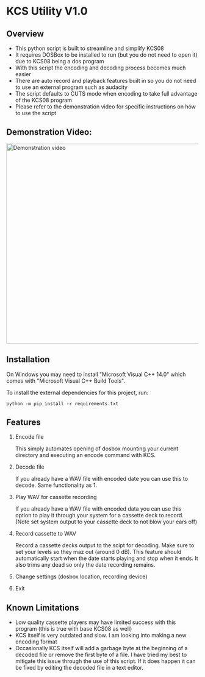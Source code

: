 # KCS Utility V1.0

## Overview
- This python script is built to streamline and simplify KCS08
- It requires DOSBox to be installed to run (but you do not need to open it) due to KCS08 being a dos program
- With this script the encoding and decoding process becomes much easier
- There are auto record and playback features built in so you do not need to use an external program such as audacity
- The script defaults to CUTS mode when encoding to take full advantage of the KCS08 program
- Please refer to the demonstration video for specific instructions on how to use the script

##  Demonstration Video:

<a href="https://www.youtube.com/watch?v=LhpXfOWhbPY
" target="_blank"><img src="http://img.youtube.com/vi/LhpXfOWhbPY/0.jpg" 
alt="Demonstration video" width="700" height="525" border="0" /></a>


## Installation
On Windows you may need to install "Microsoft Visual C++ 14.0" which comes with "Microsoft Visual C++ Build Tools".

To install the external dependencies for this project, run:
```
python -m pip install -r requirements.txt
```

## Features
1. Encode file
    
    This simply automates opening of dosbox mounting your current directory and executing an encode command with KCS.

2. Decode file
    
    If you already have a WAV file with encoded date you can use this to decode. Same functionality as 1.
    
3. Play WAV for cassette recording
    
    If you already have a WAV file with encoded data you can use this option to play it through your system for a cassette deck to record.
    (Note set system output to your cassette deck to not blow your ears off)

4. Record cassette to WAV
    
    Record a cassette decks output to the scipt for decoding. Make sure to set your levels so they maz out (around 0 dB).
    This feature should automatically start when the date starts playing and stop when it ends.
    It also trims any dead so only the date recording remains.


5. Change settings (dosbox location, recording device)

5. Exit    

## Known Limitations
- Low quality cassette players may have limited success with this program (this is true with base KCS08 as well)
- KCS itself is very outdated and slow. I am looking into making a new encoding format
- Occasionally KCS itself will add a garbage byte at the beginning of a decoded file or remove the first byte of a file.
  I have tried my best to mitigate this issue through the use of this script. If it does happen it can be fixed by editing the decoded file in a text editor.
